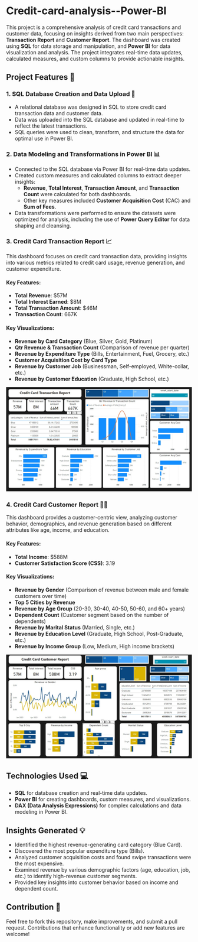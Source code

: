 # Credit-card-analysis--Power-BI

This project is a comprehensive analysis of credit card transactions and customer data, focusing on insights derived from two main perspectives: **Transaction Report** and **Customer Report**. The dashboard was created using **SQL** for data storage and manipulation, and **Power BI** for data visualization and analysis. The project integrates real-time data updates, calculated measures, and custom columns to provide actionable insights.

## Project Features 🚀

### 1. SQL Database Creation and Data Upload 📂
- A relational database was designed in SQL to store credit card transaction data and customer data.
- Data was uploaded into the SQL database and updated in real-time to reflect the latest transactions.
- SQL queries were used to clean, transform, and structure the data for optimal use in Power BI.

### 2. Data Modeling and Transformations in Power BI 📊
- Connected to the SQL database via Power BI for real-time data updates.
- Created custom measures and calculated columns to extract deeper insights:
  - **Revenue**, **Total Interest**, **Transaction Amount**, and **Transaction Count** were calculated for both dashboards.
  - Other key measures included **Customer Acquisition Cost** (CAC) and **Sum of Fees**.
- Data transformations were performed to ensure the datasets were optimized for analysis, including the use of **Power Query Editor** for data shaping and cleansing.

### 3. Credit Card Transaction Report 📈
This dashboard focuses on credit card transaction data, providing insights into various metrics related to credit card usage, revenue generation, and customer expenditure.

#### Key Features:
- **Total Revenue**: $57M
- **Total Interest Earned**: $8M
- **Total Transaction Amount**: $46M
- **Transaction Count**: 667K

#### Key Visualizations:
- **Revenue by Card Category** (Blue, Silver, Gold, Platinum)
- **Qtr Revenue & Transaction Count** (Comparison of revenue per quarter)
- **Revenue by Expenditure Type** (Bills, Entertainment, Fuel, Grocery, etc.)
- **Customer Acquisition Cost by Card Type**
- **Revenue by Customer Job** (Businessman, Self-employed, White-collar, etc.)
- **Revenue by Customer Education** (Graduate, High School, etc.)

![Credit Card Transaction Report](https://github.com/gvenkatsai1919/Credit-card-analysis--Power-BI/blob/main/Transaction%20Report.jpg)

### 4. Credit Card Customer Report 🧑‍💼
This dashboard provides a customer-centric view, analyzing customer behavior, demographics, and revenue generation based on different attributes like age, income, and education.

#### Key Features:
- **Total Income**: $588M
- **Customer Satisfaction Score (CSS)**: 3.19

#### Key Visualizations:
- **Revenue by Gender** (Comparison of revenue between male and female customers over time)
- **Top 5 Cities by Revenue**
- **Revenue by Age Group** (20-30, 30-40, 40-50, 50-60, and 60+ years)
- **Dependent Count** (Customer segment based on the number of dependents)
- **Revenue by Marital Status** (Married, Single, etc.)
- **Revenue by Education Level** (Graduate, High School, Post-Graduate, etc.)
- **Revenue by Income Group** (Low, Medium, High income brackets)

![Credit Card Customer Report](https://github.com/gvenkatsai1919/Credit-card-analysis--Power-BI/blob/main/Customer%20Report.jpg)

## Technologies Used 💻
- **SQL** for database creation and real-time data updates.
- **Power BI** for creating dashboards, custom measures, and visualizations.
- **DAX (Data Analysis Expressions)** for complex calculations and data modeling in Power BI.

## Insights Generated 💡
- Identified the highest revenue-generating card category (Blue Card).
- Discovered the most popular expenditure type (Bills).
- Analyzed customer acquisition costs and found swipe transactions were the most expensive.
- Examined revenue by various demographic factors (age, education, job, etc.) to identify high-revenue customer segments.
- Provided key insights into customer behavior based on income and dependent count.

## Contribution 🤝
Feel free to fork this repository, make improvements, and submit a pull request. Contributions that enhance functionality or add new features are welcome!
